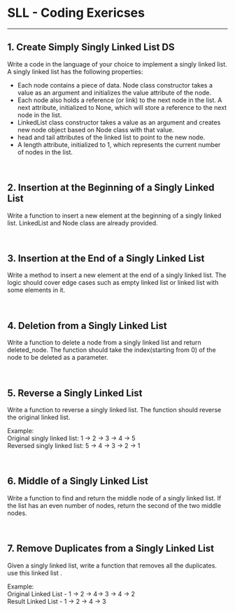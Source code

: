 # SLL - Coding Exericses
---

## 1. Create Simply Singly Linked List DS

Write a code in the language of your choice to implement a singly linked list. A singly linked list has the following properties:

- Each node contains a piece of data. Node class constructor  takes a value as an argument and initializes the value attribute of the node.
- Each node also holds a reference (or link) to the next node in the list. A  next attribute, initialized to None, which will store a reference to the next node in the list.
- LinkedList class constructor  takes a value as an argument and creates new node object based on Node class with that value.
- head and tail attributes of the linked list to point to the new node.
- A length attribute, initialized to 1, which represents the current number of nodes in the list.

<br>

## 2. Insertion at the Beginning of a Singly Linked List

Write a function to insert a new element at the beginning of a singly linked list. LinkedList and Node class are already provided.


<br>

## 3. Insertion at the End of a Singly Linked List

Write a method to insert a new element at the end of a singly linked list. The logic should cover edge cases such as empty linked list or linked list with some elements in it.

<br>

## 4. Deletion from a Singly Linked List

Write a function to delete a node from a singly linked list and return deleted_node. The function should take the index(starting from 0) of the node to be deleted as a parameter.

<br>

## 5. Reverse a Singly Linked List

Write a function to reverse a singly linked list. The function should reverse the original linked list.

Example:
<br>
Original singly linked list:   1 -> 2 -> 3 -> 4 -> 5
<br>
Reversed singly linked list:  5 -> 4 -> 3 -> 2 -> 1

<br>

## 6. Middle of a Singly Linked List

Write a function to find and return the middle node of a singly linked list. If the list has an even number of nodes, return the second of the two middle nodes.

<br>

## 7. Remove Duplicates from a Singly Linked List

Given a singly linked list, write a function that removes all the duplicates. use this linked list .

Example:
<br>
Original Linked List - 1 -> 2 -> 4-> 3 -> 4 -> 2
<br>
Result Linked List - 1 -> 2 -> 4 -> 3